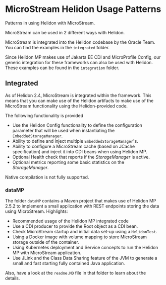 # MicroStream Helidon Usage Patterns

Patterns in using Helidon with MicroStream.

MicroStream can be used in 2 different ways with Helidon.

MicroStream is integrated into the Helidon codebase by the Oracle Team.  You can find the examples in the `integrated` folder.

Since Helidon MP makes use of Jakarta EE CDI and MicroProfile Config, our generic integration for these frameworks can also be used with Helidon.  These examples can be found in the `integration` folder.


## Integrated

As of Helidon 2.4, MicroStream is integrated within the framework. This means that you can make use of the Helidon artifacts to make use of the MicroStream functionality using the Helidon-provided code.

The following functionality is provided

- Use the Helidon Config functionality to define the configuration parameter that will be used when instantiating the `EmbeddedStorageManager`.
- Ability to define and inject multiple `EmbeddedStorageManager`'s.
- Ability to configure a MicroStream cache (based on JCache specification) and inject it into CDI beans when using Helidon MP.
- Optional Health check that reports if the _StorageManager_ is active.
- Optional metrics reporting some basic statistics on the _StorageManager_.


Native compilation is not fully supported.

### dataMP

The folder `dataMP` contains a Maven project that makes use of Helidon MP 2.5.2 to implement a small application with REST endpoints storing the data using MicroStream. Highlights:

- Recommended usage of the Helidon MP integrated code
- Use a CDI producer to provide the Root object as a CDI bean.
- Check MicroStream startup and initial data set-up using a `HelidonTest`.
- Using a Docker image with volume mapping to store MicroStream storage outside of the container.
- Using Kubernetes deployment and Service concepts to run the Helidon MP with MicroStream application.
- Use JLink and the Class Data Sharing feature of the JVM to generate a small and fast starting fully contained Java application.

Also, have a look at the `readme.MD` file in that folder to learn about the details.
